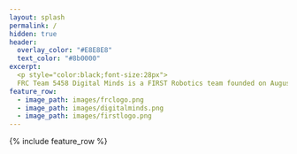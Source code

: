 ```yaml
---
layout: splash
permalink: /
hidden: true
header:
  overlay_color: "#E8E8E8"
  text_color: "#8b0000"
excerpt:
  <p style="color:black;font-size:28px">
  FRC Team 5458 Digital Minds is a FIRST Robotics team founded on August 26, 2014 when the Davis High School’s FIRST Robotics team, 1678 Citrus Circuits introduced their passion     for robotics to the Woodland High School and Pioneer High School students. Our goal is to provide students with hands-on experience in STEM and serve as a productive learning     environment that fosters collaborative skills in engineering and management. Visit our <a href="/posts-archive/" style = "color:red"> Posts page</a> and <a href="/calendar/"       style = "color:red"> Calendar </a>for team updates!  </p> 
feature_row:
  - image_path: images/frclogo.png
  - image_path: images/digitalminds.png
  - image_path: images/firstlogo.png
---
```


{% include feature_row %}


